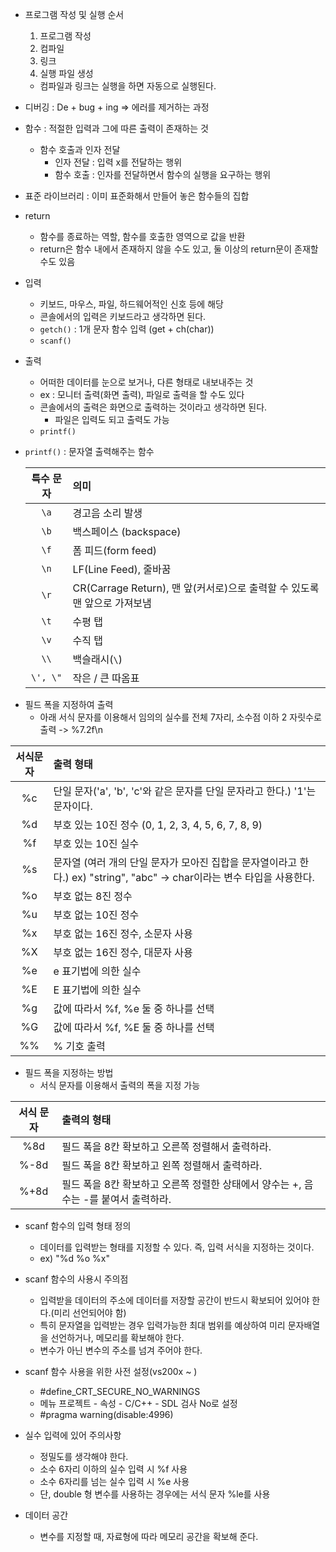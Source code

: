 - 프로그램 작성 및 실행 순서
  1. 프로그램 작성
  2. 컴파일
  3. 링크
  4. 실행 파일 생성

  - 컴파일과 링크는 실행을 하면 자동으로 실행된다.

- 디버깅 : De + bug + ing => 에러를 제거하는 과정

- 함수 : 적절한 입력과 그에 따른 출력이 존재하는 것
  - 함수 호출과 인자 전달
    - 인자 전달 : 입력 x를 전달하는 행위
    - 함수 호출 : 인자를 전달하면서 함수의 실행을 요구하는 행위

- 표준 라이브러리 : 이미 표준화해서 만들어 놓은 함수들의 집합

- return
  - 함수를 종료하는 역할, 함수를 호출한 영역으로 값을 반환
  - return은 함수 내에서 존재하지 않을 수도 있고, 둘 이상의 return문이 존재할 수도 있음

- 입력
  - 키보드, 마우스, 파일, 하드웨어적인 신호 등에 해당
  - 콘솔에서의 입력은 키보드라고 생각하면 된다.
  - ```getch()``` : 1개 문자 함수 입력 (get + ch(char))
  - ```scanf()```

- 출력
  - 어떠한 데이터를 눈으로 보거나, 다른 형태로 내보내주는 것
  - ex : 모니터 출력(화면 출력), 파일로 출력을 할 수도 있다
  - 콘솔에서의 출력은 화면으로 출력하는 것이라고 생각하면 된다. 
    - 파일은 입력도 되고 출력도 가능
  - ```printf()```

- ```printf()``` : 문자열 출력해주는 함수
  
  | 특수 문자 | 의미 |
  |:----:|:----|
  |```\a```|경고음 소리 발생|
  |```\b```|백스페이스 (backspace) |
  |```\f```|폼 피드(form feed) |
  |```\n```|LF(Line Feed), 줄바꿈|
  |```\r```|CR(Carrage Return), 맨 앞(커서로)으로 출력할 수 있도록 맨 앞으로 가져보냄|
  |```\t```|수평 탭|
  |```\v```|수직 탭|
  |```\\```|백슬래시(```\```)|
  |```\', \"```|작은 / 큰 따옴표|
  
* 필드 폭을 지정하여 출력
  - 아래 서식 문자를 이용해서 임의의 실수를 전체 7자리, 소수점 이하 2 자릿수로 출력 -> %7.2f\n
  
| 서식문자 | 출력 형태 |
|:----------:|:------------|
| %c | 단일 문자('a', 'b', 'c'와 같은 문자를 단일 문자라고 한다.) '1'는 문자이다. |
| %d | 부호 있는 10진 정수 (0, 1, 2, 3, 4, 5, 6, 7, 8, 9) |
| %f | 부호 있는 10진 실수 |
| %s | 문자열 (여러 개의 단일 문자가 모아진 집합을 문자열이라고 한다.) ex) "string", "abc" -> char이라는 변수 타입을 사용한다. |
| %o | 부호 없는 8진 정수 |
| %u | 부호 없는 10진 정수 |
| %x | 부호 없는 16진 정수, 소문자 사용 |
| %X | 부호 없는 16진 정수, 대문자 사용 |
| %e | e 표기법에 의한 실수 |
| %E | E 표기법에 의한 실수 |
| %g | 값에 따라서 %f, %e 둘 중 하나를 선택 |
| %G | 값에 따라서 %f, %E 둘 중 하나를 선택 |
| %% | % 기호 출력 |

- 필드 폭을 지정하는 방법
  - 서식 문자를 이용해서 출력의 폭을 지정 가능
  
| 서식 문자 | 출력의 형태 |
|:---------:|:-----------|
| %8d | 필드 폭을 8칸 확보하고 오른쪽 정렬해서 출력하라. |
| %-8d | 필드 폭을 8칸 확보하고 왼쪽 정렬해서 출력하라. |
| %+8d | 필드 폭을 8칸 확보하고 오른쪽 정렬한 상태에서 양수는 +, 음수는 -를 붙여서 출력하라.|
    
* scanf 함수의 입력 형태 정의
  - 데이터를 입력받는 형태를 지정할 수 있다. 즉, 입력 서식을 지정하는 것이다.
  * ex) "%d %o %x"
  
* scanf 함수의 사용시 주의점
  * 입력받을 데이터의 주소에 데이터를 저장할 공간이 반드시 확보되어 있어야 한다.(미리 선언되어야 함)
  * 특히 문자열을 입력받는 경우 입력가능한 최대 범위를 예상하여 미리 문자배열을 선언하거나, 메모리를 확보해야 한다.
  * 변수가 아닌 변수의 주소를 넘겨 주어야 한다.

* scanf 함수 사용을 위한 사전 설정(vs200x ~ )
  * #define_CRT_SECURE_NO_WARNINGS
  * 메뉴 프로젝트 - 속성 - C/C++ - SDL 검사 No로 설정
  * #pragma warning(disable:4996)

- 실수 입력에 있어 주의사항
  - 정밀도를 생각해야 한다.
  - 소수 6자리 이하의 실수 입력 시 %f 사용
  - 소수 6자리를 넘는 실수 입력 시 %e 사용
  - 단, double 형 변수를 사용하는 경우에는 서식 문자 %le를 사용


- 데이터 공간
  - 변수를 지정할 때, 자료형에 따라 메모리 공간을 확보해 준다.
  
